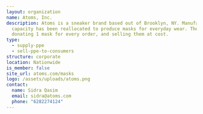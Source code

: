 ```yaml
---
layout: organization
name: Atoms, Inc.
description: Atoms is a sneaker brand based out of Brooklyn, NY. Manufacturing
  capacity has been reallocated to produce masks for everyday wear. They are
  donating 1 mask for every order, and selling them at cost.
type:
  - supply-ppe
  - sell-ppe-to-consumers
structure: corporate
location: Nationwide
is_member: false
site_url: atoms.com/masks
logo: /assets/uploads/atoms.png
contact:
  name: Sidra Qasim
  email: sidra@atoms.com
  phone: "6282274124"
---
```

